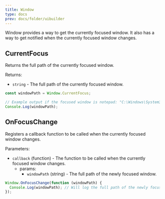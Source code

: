 ```yaml
---
title: Window
type: docs
prev: docs/folder/uibuilder
---
```


Window provides a way to get the currently focused window. It also has a way to get notified when the currently focused window changes.

## CurrentFocus

Returns the full path of the currently focused window.

Returns:

- `string` - The full path of the currently focused window.

```javascript
const windowPath = Window.CurrentFocus;

// Example output if the focused window is notepad: "C:\Windows\System32\notepad.exe"
Console.Log(windowPath);
```

## OnFocusChange

Registers a callback function to be called when the currently focused window changes.

Parameters:

- `callback` (function) - The function to be called when the currently focused window changes.
  - params:
    - `windowPath` (string) - The full path of the newly focused window.

```javascript
Window.OnFocusChange(function (windowPath) {
  Console.Log(windowPath); // Will log the full path of the newly focused window
});
```
